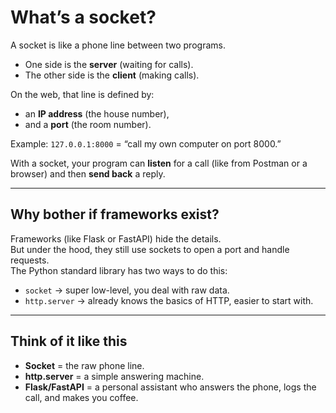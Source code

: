 # What’s a socket?

A socket is like a phone line between two programs.  
- One side is the **server** (waiting for calls).  
- The other side is the **client** (making calls).  

On the web, that line is defined by:  
- an **IP address** (the house number),  
- and a **port** (the room number).  

Example: `127.0.0.1:8000` = “call my own computer on port 8000.”

With a socket, your program can **listen** for a call (like from Postman or a browser) and then **send back** a reply.

---

## Why bother if frameworks exist?

Frameworks (like Flask or FastAPI) hide the details.  
But under the hood, they still use sockets to open a port and handle requests.  
The Python standard library has two ways to do this:  
- `socket` → super low-level, you deal with raw data.  
- `http.server` → already knows the basics of HTTP, easier to start with.

---

## Think of it like this

- **Socket** = the raw phone line.  
- **http.server** = a simple answering machine.  
- **Flask/FastAPI** = a personal assistant who answers the phone, logs the call, and makes you coffee.  
